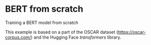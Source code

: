 # BERT from scratch
Training a BERT model from scratch

This example is based on a part of the OSCAR dataset (https://oscar-corpus.com/) and the Hugging Face *transformers* library. 
